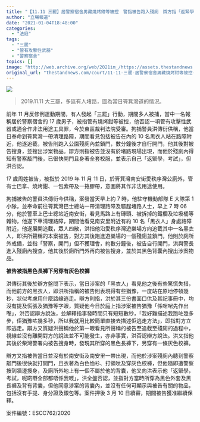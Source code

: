 ```yaml
---
title: "【11.11 三罷】居警察宿舍男藏燒烤鉗等被控　警指被告跑入殘廁　辯方指「返緊學」"
author: "立場報道"
date: "2021-01-04T18:48:00"
categories:
  - "法庭"
tags:
  - "三罷"
  - "管有攻擊性武器"
  - "警察宿舍"
topics: []
image: "http://web.archive.org/web/2021im_/https://assets.thestandnews.com/media/photos/70456101_2605463222872615_5431790236684255232_n_APHAu_1200x0_URCLE.png"
original_url: "thestandnews.com/court/11-11-三罷-居警察宿舍男藏燒烤鉗等被控-警指被告跑入殘廁-辯方指-返緊學"
---
```

![](http://web.archive.org/web/2021im_/https://assets.thestandnews.com/media/photos/70456101_2605463222872615_5431790236684255232_n_APHAu_1200x0_URCLE.png)
> 2019.11.11 大三罷，多區有人堵路，圖為當日筲箕灣道的情況。

前年 11 月反修例運動期間，有人發起「三罷」行動，期間多人被捕，當中一名報稱居於警察宿舍的 17 歲男子，被指管有燒烤鉗等被控，他否認一項管有攻擊性武器或適合作非法用途工具罪，今於東區裁判法院受審。拘捕警員洪傳衍供稱，他當日奉命到筲箕灣一帶清理路障，期間看見包括被告在內的 10 名黑衣人站在路障附近，他遂追截，被告則跑入公園殘廁內並鎖門，數分鐘後才自行開門，他其後對被告搜身，並搜出涉案物品。辯方則指被告並沒有於堵路現場出現，而他於殘廁內得知有警察敲門後，已很快開門且身著全套校服，並表示自己「返緊學，考試」，但洪否認。

17 歲周姓被告，被指於 2019 年 11 月 11 日，於筲箕灣南安街愛秩序灣公廁外，管有士巴拿、燒烤鉗、一包索帶及一捲膠帶，意圖將其作非法用途使用。

拘捕被告的警員洪傳衍今供稱，案發當天早上約 7 時，他駐守機動部隊 E 大隊第 1 小隊，並奉命前往筲箕灣巴士總站一帶清理路障及驅趕堵路人士，早上 7 時 06 分，他於警車上巴士總站近南安街，看見馬路上有磚頭、被拆掉的鐵欄及垃圾桶等雜物，他遂下車清理路障，期間他看見南安里附近有約 10 名「黑衣人」身處路障附近，他遂展開追截，眾人四散，洪指他沿愛秩序灣遊樂場方向追截其中一名黑衣人，即洪所聲稱的本案被告，對方其後跑進遊樂場的一個殘廁並鎖門，他則於廁所外戒備，並指「警察，開門」但不獲理會，約數分鐘後，被告自行開門，洪與警長進入殘廁內搜查，他其後於廁所門外再向被告搜身，並於其黑色背囊內搜出涉案物品。

**被告被指黑色長褲下另穿有灰色校褲**

洪傳衍其後於辯方盤問下表示，當日涉案的「黑衣人」看見他之後有些驚慌失措，而他前方的黑衣人，即洪所指稱的被告則表現得有些猶豫，一度站在原地停頓幾秒，狀似考慮用什麼路線逃走。辯方則指，洪於其三份書面口供及其記事冊中，均沒有提及慌張及猶豫等字眼，質疑他今日於庭上指涉案被告猶豫「係啱啱先作出嚟」，洪否認辯方說法，並解釋指事發時間只有短短數秒，「我好難描述我跑咗幾多步，佢猶豫咗幾多秒，所以我就用比較簡單直接去描述佢逃走方法」，即指對方立即逃走。辯方又質疑洪聲稱他於第一眼看見所聲稱的被告至追截至殘廁的過程中，視線並沒有離開對方的說法並不可能發生，亦非事實，洪否認辯方說法。洪又指他其後於柴灣警署向被告搜身時，發現其所穿的黑色長褲下，另穿有一條灰色校褲。

辯方又指被告當日並沒有於南安街及南安里一帶出現，而他於涉案殘廁內聽到警察敲門後很快就打開門，且衣著為白色恤衫、打領呔及穿灰色校褲，但他隨即遭警察按到牆邊搜身，及廁所外地上有一個不屬於他的背囊，他又向洪表示他「返緊學，考試，呢啲嘢全部都唔係我嘅」，洪全盤否認，並指對方當時所穿為黑色外套及黑長褲及背有背囊，但他同意涉案的背囊內，並沒有任何可顯示與被告有關的物品，包括沒有手提、身分證及銀包等。案件押後 3 月 10 日續審，期間被告獲准繼續保釋。

案件編號：ESCC762/2020